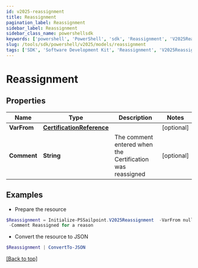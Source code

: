 ```yaml
---
id: v2025-reassignment
title: Reassignment
pagination_label: Reassignment
sidebar_label: Reassignment
sidebar_class_name: powershellsdk
keywords: ['powershell', 'PowerShell', 'sdk', 'Reassignment', 'V2025Reassignment'] 
slug: /tools/sdk/powershell/v2025/models/reassignment
tags: ['SDK', 'Software Development Kit', 'Reassignment', 'V2025Reassignment']
---
```



# Reassignment

## Properties

Name | Type | Description | Notes
------------ | ------------- | ------------- | -------------
**VarFrom** | [**CertificationReference**](certification-reference) |  | [optional] 
**Comment** | **String** | The comment entered when the Certification was reassigned | [optional] 

## Examples

- Prepare the resource
```powershell
$Reassignment = Initialize-PSSailpoint.V2025Reassignment  -VarFrom null `
 -Comment Reassigned for a reason
```

- Convert the resource to JSON
```powershell
$Reassignment | ConvertTo-JSON
```


[[Back to top]](#) 

